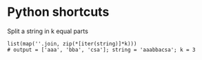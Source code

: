 <h1>Python shortcuts</h1>

Split a string in k equal parts
```
list(map(''.join, zip(*[iter(string)]*k)))
# output = ['aaa', 'bba', 'csa']; string = 'aaabbacsa'; k = 3 
```
